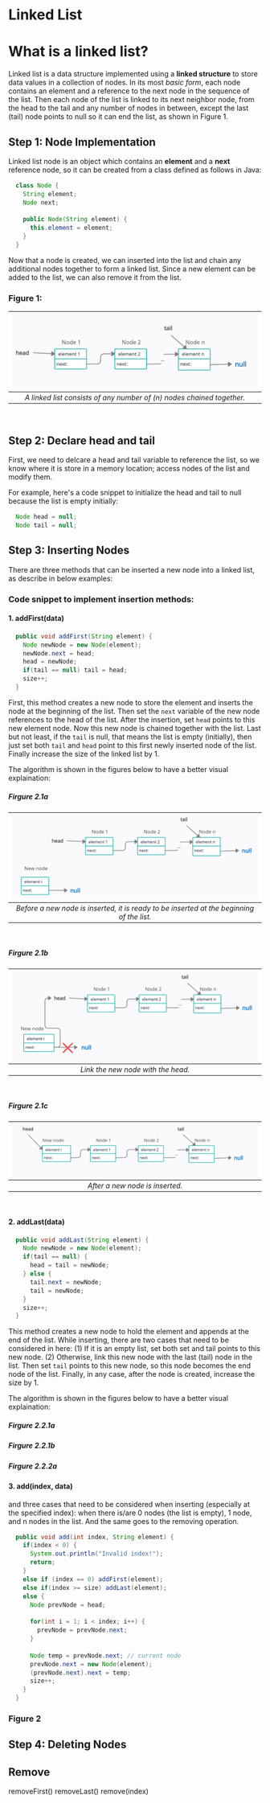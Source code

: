 # Linked List 
# What is a linked list?

Linked list is a data structure implemented using a **linked structure** to store data values in a collection of nodes. In its most *basic form*, each node contains an element and a reference to the next node in the sequence of the list. Then each node of the list is linked to its next neighbor node, from the head to the tail and any number of nodes in between, except the last (tail) node points to null so it can end the list, as shown in Figure 1. 

## Step 1: Node Implementation

Linked list node is an object which contains an **element** and a **next** reference node, so it can be created from a class defined as follows in Java:

```java
  class Node {
    String element;
    Node next;
    
    public Node(String element) {
      this.element = element;
    }
  }
```
  
Now that a node is created, we can inserted into the list and chain any additional nodes together to form a linked list. Since a new element can be added to the list, we can also remove it from the list. 



### Figure 1:
| ![singly linked list diagram](/data-structure/assets/images/figure26.7_linked_list.PNG) |
|:--:|
| *A linked list consists of any number of (n) nodes chained together.* |
<br>


## Step 2: Declare head and tail

First, we need to delcare a head and tail variable to reference the list, so we know where it is store in a memory location; access nodes of the list and modify them.

For example, here's a code snippet to initialize the head and tail to null because the list is empty initially:
```java
  Node head = null;
  Node tail = null;
```


## Step 3: Inserting Nodes 

There are three methods that can be inserted a new node into a linked list, as describe in below examples:

### Code snippet to implement insertion methods:
#### 1. addFirst(data)
```java
  public void addFirst(String element) {
    Node newNode = new Node(element);
    newNode.next = head;
    head = newNode;
    if(tail == null) tail = head;
    size++;
  }
```
First, this method creates a new node to store the element and inserts the node at the beginning of the list. Then set the `next` variable of the new node references to the head of the list. After the insertion, set `head` points to this new element node. Now this new node is chained together with the list. Last but not least, if the `tail` is null, that means the list is empty (initially), then just set both `tail` and `head` point to this first newly inserted node of the list. Finally increase the size of the linked list by 1. 

The algorithm is shown in the figures below to have a better visual explaination:

##### Firgure 2.1a
| ![addFirst before insertion](/data-structure/assets/images/Figure2.1a.PNG) |
|:--:|
| *Before a new node is inserted, it is ready to be inserted at the beginning of the list.* |
<br>

##### Firgure 2.1b
| ![addFirst while insertion](/data-structure/assets/images/Figure2.1b.PNG) |
|:--:|
| *Link the new node with the head.* |
<br>

##### Firgure 2.1c
| ![addFirst after insertion](/data-structure/assets/images/Figure2.1c.PNG) |
|:--:|
| *After a new node is inserted.* |
<br>


#### 2. addLast(data)
```java
  public void addLast(String element) {
    Node newNode = new Node(element);
    if(tail == null) {
      head = tail = newNode;
    } else {
      tail.next = newNode;
      tail = newNode;
    }
    size++;
  }
```
This method creates a new node to hold the element and appends at the end of the list. While inserting, there are two cases that need to be considered in here: 
(1) If it is an empty list, set both set and tail points to this new node. 
(2) Otherwise, link this new node with the last (tail) node in the list. Then set `tail` points to this new node, so this node becomes the end node of the list.
Finally, in any case, after the node is created, increase the size by 1.

The algorithm is shown in the figures below to have a better visual explaination:

##### Firgure 2.2.1a

##### Firgure 2.2.1b

##### Firgure 2.2.2a

#### 3. add(index, data)
and three cases that need to be considered when inserting (especially at the specified index): when there is/are 0 nodes (the list is empty), 1 node, and n nodes in the list. And the same goes to the removing operation. 

```java
  public void add(int index, String element) {
    if(index < 0) {
      System.out.println("Invalid index!");
      return;
    } 
    else if (index == 0) addFirst(element);
    else if(index >= size) addLast(element);
    else {
      Node prevNode = head;
      
      for(int i = 1; i < index; i++) {
        prevNode = prevNode.next;
      }
      
      Node temp = prevNode.next; // current node 
      prevNode.next = new Node(element);
      (prevNode.next).next = temp;
      size++;
    }
  }
```

### Figure 2


## Step 4: Deleting Nodes

## Remove
removeFirst()
removeLast()
remove(index)
